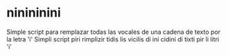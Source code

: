 # ninininini
Simple script para remplazar todas las vocales de una cadena de texto por la letra 'i'
Simpli script piri rimplizir tidis lis vicilis di ini cidini di tixti pir li litri 'i'
